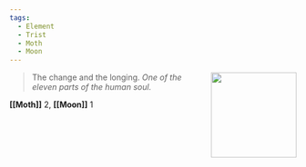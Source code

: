 ```yaml
---
tags:
  - Element
  - Trist
  - Moth
  - Moon
---
```


<div style="float: right; padding-left: 10px;"><img src="/Elements of the Soul/files/trist.png" width=150 width=100 style="margin:0" /></div>

> The change and the longing. *One of the eleven parts of the human soul.*

**[[Moth]]** 2, **[[Moon]]** 1